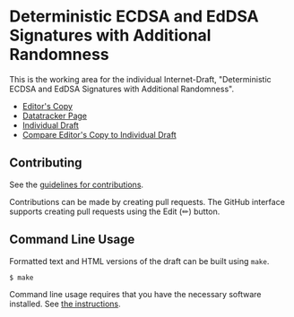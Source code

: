 # Deterministic ECDSA and EdDSA Signatures with Additional Randomness

This is the working area for the individual Internet-Draft, "Deterministic ECDSA and EdDSA Signatures with Additional Randomness".

* [Editor's Copy](https://emanjon.github.io/draft-irtf-cfrg-det-sigs-with-noise/#go.draft-irtf-cfrg-det-sigs-with-noise.html)
* [Datatracker Page](https://datatracker.ietf.org/doc/draft-irtf-cfrg-det-sigs-with-noise)
* [Individual Draft](https://datatracker.ietf.org/doc/html/draft-irtf-cfrg-det-sigs-with-noise)
* [Compare Editor's Copy to Individual Draft](https://emanjon.github.io/draft-irtf-cfrg-det-sigs-with-noise/#go.draft-irtf-cfrg-det-sigs-with-noise.diff)


## Contributing

See the
[guidelines for contributions](https://github.com/emanjon/draft-irtf-cfrg-det-sigs-with-noise/blob/main/CONTRIBUTING.md).

Contributions can be made by creating pull requests.
The GitHub interface supports creating pull requests using the Edit (✏) button.


## Command Line Usage

Formatted text and HTML versions of the draft can be built using `make`.

```sh
$ make
```

Command line usage requires that you have the necessary software installed.  See
[the instructions](https://github.com/martinthomson/i-d-template/blob/main/doc/SETUP.md).


